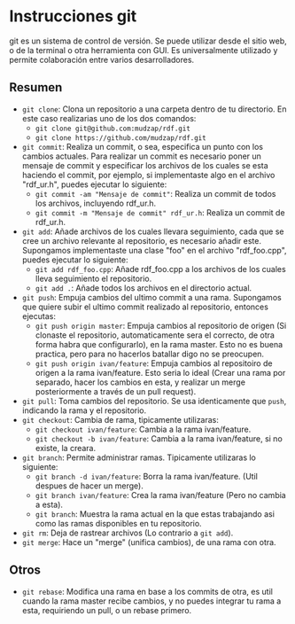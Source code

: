 # Instrucciones git

git es un sistema de control de versión. Se puede utilizar desde el sitio web, o de la terminal o otra herramienta con GUI. Es universalmente utilizado y permite colaboración entre varios desarrolladores.

## Resumen

- `git clone`: Clona un repositorio a una carpeta dentro de tu directorio. En este caso realizarias uno de los dos comandos:
  - `git clone git@github.com:mudzap/rdf.git`
  - `git clone https://github.com/mudzap/rdf.git`
- `git commit`: Realiza un commit, o sea, especifica un punto con los cambios actuales. Para realizar un commit es necesario poner un mensaje de commit y especificar los archivos de los cuales se esta haciendo el commit, por ejemplo, si implementaste algo en el archivo "rdf_ur.h", puedes ejecutar lo siguiente:
  - `git commit -am "Mensaje de commit"`: Realiza un commit de todos los archivos, incluyendo rdf_ur.h.
  - `git commit -m "Mensaje de commit" rdf_ur.h`: Realiza un commit de rdf_ur.h.
- `git add`: Añade archivos de los cuales llevara seguimiento, cada que se cree un archivo relevante al repositorio, es necesario añadir este. Supongamos implementaste una clase "foo" en el archivo "rdf_foo.cpp", puedes ejecutar lo siguiente:
  - `git add rdf_foo.cpp`: Añade rdf_foo.cpp a los archivos de los cuales lleva seguimiento el repositorio.
  - `git add .`: Añade todos los archivos en el directorio actual.
- `git push`: Empuja cambios del ultimo commit a una rama. Supongamos que quiere subir el ultimo commit realizado al repositorio, entonces ejecutas:
  - `git push origin master`: Empuja cambios al repositorio de origen (Si clonaste el repositorio, automaticamente sera el correcto, de otra forma habra que configurarlo), en la rama master. Esto no es buena practica, pero para no hacerlos batallar digo no se preocupen.
  - `git push origin ivan/feature`: Empuja cambios al repositoiro de origen a la rama ivan/feature. Esto seria lo ideal (Crear una rama por separado, hacer los cambios en esta, y realizar un merge posteriormente a través de un pull request).
- `git pull`: Toma cambios del repositorio. Se usa identicamente que `push`, indicando la rama y el repositorio. 
- `git checkout`: Cambia de rama, tipicamente utilizaras:
  - `git checkout ivan/feature`: Cambia a la rama ivan/feature.
  - `git checkout -b ivan/feature`: Cambia a la rama ivan/feature, si no existe, la creara.
- `git branch`: Permite administrar ramas. Tipicamente utilizaras lo siguiente:
  - `git branch -d ivan/feature`: Borra la rama ivan/feature. (Util despues de hacer un merge).
  - `git branch ivan/feature`: Crea la rama ivan/feature (Pero no cambia a esta).
  - `git branch`: Muestra la rama actual en la que estas trabajando asi como las ramas disponibles en tu repositorio.
- `git rm`: Deja de rastrear archivos (Lo contrario a `git add`).
- `git merge`: Hace un "merge" (unifica cambios), de una rama con otra.

## Otros

- `git rebase`: Modifica una rama en base a los commits de otra, es util cuando la rama master recibe cambios, y no puedes integrar tu rama a esta, requiriendo un pull, o un rebase primero.
